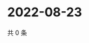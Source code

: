 # 2022-08-23

共 0 条

<!-- BEGIN WEIBO -->
<!-- 最后更新时间 Tue Aug 23 2022 16:20:37 GMT+0800 (China Standard Time) -->

<!-- END WEIBO -->
